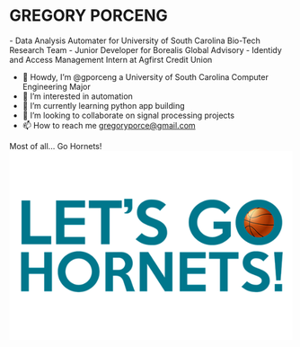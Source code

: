 


<H1>GREGORY PORCENG</H1>
- Data Analysis Automater for University of South Carolina Bio-Tech Research Team
- Junior Developer for Borealis Global Advisory
- Identidy and Access Management Intern at Agfirst Credit Union

- 👋 Howdy, I’m @gporceng a University of South Carolina Computer Engineering Major
- 👀 I’m interested in automation
- 🌱 I’m currently learning python app building
- 💞️ I’m looking to collaborate on signal processing projects
- 📫 How to reach me gregoryporce@gmail.com

Most of all... Go Hornets!
![alt text](https://github.com/gporceng/gporceng/blob/main/letsgohornets.png?raw=true)
